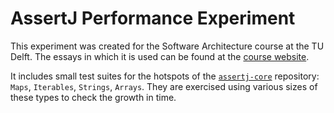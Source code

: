 # AssertJ Performance Experiment

This experiment was created for the Software Architecture course at the TU Delft.
The essays in which it is used can be found at the [course website](https://desosa2022.netlify.app/projects/assertj/).

It includes small test suites for the hotspots of the [`assertj-core`](https://github.com/assertj/assertj-core) repository: `Maps`, `Iterables`, `Strings`, `Arrays`.
They are exercised using various sizes of these types to check the growth in time.
